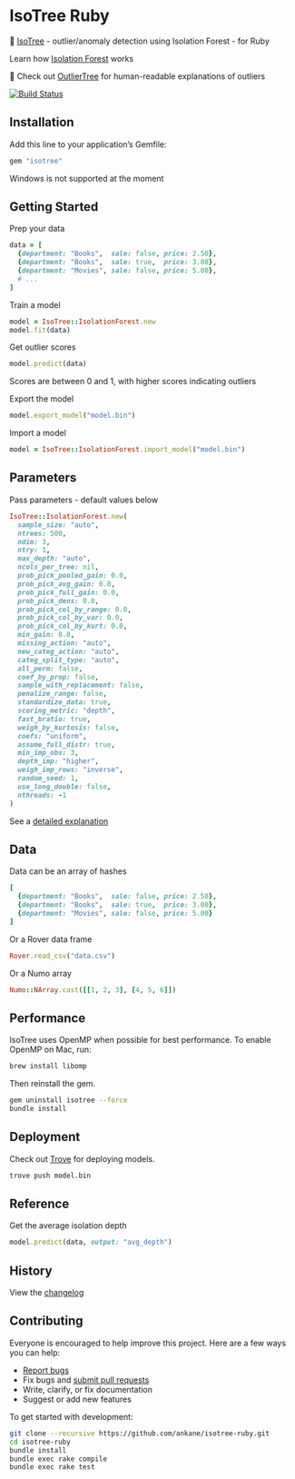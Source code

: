 # IsoTree Ruby

:evergreen_tree: [IsoTree](https://github.com/david-cortes/isotree) - outlier/anomaly detection using Isolation Forest - for Ruby

Learn how [Isolation Forest](https://www.youtube.com/watch?v=RyFQXQf4w4w) works

:deciduous_tree: Check out [OutlierTree](https://github.com/ankane/outliertree-ruby) for human-readable explanations of outliers

[![Build Status](https://github.com/ankane/isotree-ruby/actions/workflows/build.yml/badge.svg)](https://github.com/ankane/isotree-ruby/actions)

## Installation

Add this line to your application’s Gemfile:

```ruby
gem "isotree"
```

Windows is not supported at the moment

## Getting Started

Prep your data

```ruby
data = [
  {department: "Books",  sale: false, price: 2.50},
  {department: "Books",  sale: true,  price: 3.00},
  {department: "Movies", sale: false, price: 5.00},
  # ...
]
```

Train a model

```ruby
model = IsoTree::IsolationForest.new
model.fit(data)
```

Get outlier scores

```ruby
model.predict(data)
```

Scores are between 0 and 1, with higher scores indicating outliers

Export the model

```ruby
model.export_model("model.bin")
```

Import a model

```ruby
model = IsoTree::IsolationForest.import_model("model.bin")
```

## Parameters

Pass parameters - default values below

```ruby
IsoTree::IsolationForest.new(
  sample_size: "auto",
  ntrees: 500,
  ndim: 3,
  ntry: 1,
  max_depth: "auto",
  ncols_per_tree: nil,
  prob_pick_pooled_gain: 0.0,
  prob_pick_avg_gain: 0.0,
  prob_pick_full_gain: 0.0,
  prob_pick_dens: 0.0,
  prob_pick_col_by_range: 0.0,
  prob_pick_col_by_var: 0.0,
  prob_pick_col_by_kurt: 0.0,
  min_gain: 0.0,
  missing_action: "auto",
  new_categ_action: "auto",
  categ_split_type: "auto",
  all_perm: false,
  coef_by_prop: false,
  sample_with_replacement: false,
  penalize_range: false,
  standardize_data: true,
  scoring_metric: "depth",
  fast_bratio: true,
  weigh_by_kurtosis: false,
  coefs: "uniform",
  assume_full_distr: true,
  min_imp_obs: 3,
  depth_imp: "higher",
  weigh_imp_rows: "inverse",
  random_seed: 1,
  use_long_double: false,
  nthreads: -1
)
```

See a [detailed explanation](https://isotree.readthedocs.io/en/latest/#isotree.IsolationForest)

## Data

Data can be an array of hashes

```ruby
[
  {department: "Books",  sale: false, price: 2.50},
  {department: "Books",  sale: true,  price: 3.00},
  {department: "Movies", sale: false, price: 5.00}
]
```

Or a Rover data frame

```ruby
Rover.read_csv("data.csv")
```

Or a Numo array

```ruby
Numo::NArray.cast([[1, 2, 3], [4, 5, 6]])
```

## Performance

IsoTree uses OpenMP when possible for best performance. To enable OpenMP on Mac, run:

```sh
brew install libomp
```

Then reinstall the gem.

```sh
gem uninstall isotree --force
bundle install
```

## Deployment

Check out [Trove](https://github.com/ankane/trove) for deploying models.

```sh
trove push model.bin
```

## Reference

Get the average isolation depth

```ruby
model.predict(data, output: "avg_depth")
```

## History

View the [changelog](https://github.com/ankane/isotree-ruby/blob/master/CHANGELOG.md)

## Contributing

Everyone is encouraged to help improve this project. Here are a few ways you can help:

- [Report bugs](https://github.com/ankane/isotree-ruby/issues)
- Fix bugs and [submit pull requests](https://github.com/ankane/isotree-ruby/pulls)
- Write, clarify, or fix documentation
- Suggest or add new features

To get started with development:

```sh
git clone --recursive https://github.com/ankane/isotree-ruby.git
cd isotree-ruby
bundle install
bundle exec rake compile
bundle exec rake test
```
